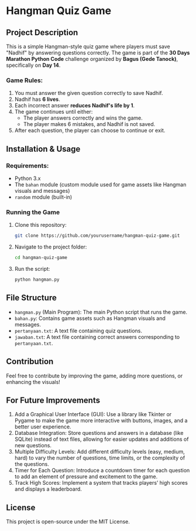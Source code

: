# Hangman Quiz Game

## Project Description
This is a simple Hangman-style quiz game where players must save "Nadhif" by answering questions correctly. The game is part of the **30 Days Marathon Python Code** challenge organized by **Bagus (Gede Tanock)**, specifically on **Day 14**.

### Game Rules:
1. You must answer the given question correctly to save Nadhif.
2. Nadhif has **6 lives**.
3. Each incorrect answer **reduces Nadhif's life by 1**.
4. The game continues until either:
   - The player answers correctly and wins the game.
   - The player makes 6 mistakes, and Nadhif is not saved.
5. After each question, the player can choose to continue or exit.

## Installation & Usage
### Requirements:
- Python 3.x
- The `bahan` module (custom module used for game assets like Hangman visuals and messages)
- `random` module (built-in)

### Running the Game
1. Clone this repository:
   ```bash
   git clone https://github.com/yourusername/hangman-quiz-game.git
   ```
2. Navigate to the project folder:
   ```bash
   cd hangman-quiz-game
   ```
3. Run the script:
   ```bash
   python hangman.py
   ```

## File Structure
- `hangman.py` (Main Program): The main Python script that runs the game.
- `bahan.py`: Contains game assets such as Hangman visuals and messages.
- `pertanyaan.txt`: A text file containing quiz questions.
- `jawaban.txt`: A text file containing correct answers corresponding to `pertanyaan.txt`.

## Contribution
Feel free to contribute by improving the game, adding more questions, or enhancing the visuals!

## For Future Improvements
1. Add a Graphical User Interface (GUI):
Use a library like Tkinter or Pygame to make the game more interactive with buttons, images, and a better user experience.
2. Database Integration:
Store questions and answers in a database (like SQLite) instead of text files, allowing for easier updates and additions of new questions.
3. Multiple Difficulty Levels:
Add different difficulty levels (easy, medium, hard) to vary the number of questions, time limits, or the complexity of the questions.
4. Timer for Each Question:
Introduce a countdown timer for each question to add an element of pressure and excitement to the game.
5. Track High Scores:
Implement a system that tracks players’ high scores and displays a leaderboard.


## License
This project is open-source under the MIT License.


